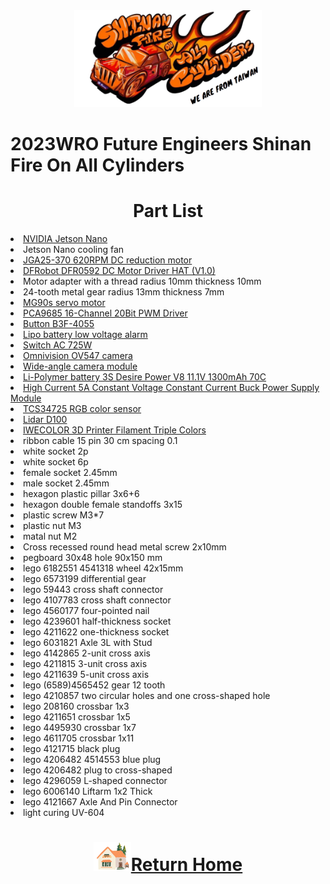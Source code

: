 <div align="center"><img src="../../other/img/logo.png" width="300" alt=" logo"></div>

2023WRO Future Engineers Shinan Fire On All Cylinders  
=====
# <div align="center">Part List </div>
<li><a href="https://developer.nvidia.com/embedded/jetson-nano-developer-kit">NVIDIA Jetson Nano</a></li>
<li>Jetson Nano cooling fan<br></li>
<li><a href="https://abra-electronics.com/electromechanical/motors/gear-motors/metal-gearmotors/jga25-370-series/jga25-370-24v-620rpm-jga25-370-geared-dc-motor-for-diy-projects-and-car-kits-24vdc.html">JGA25-370 620RPM DC reduction motor</a></li>  
<li><a href="https://www.mouser.tw/new/dfrobot/dfrobot-dc-motor-driver-hat/">DFRobot DFR0592 DC Motor Driver HAT (V1.0)</a></li>  
<li>Motor adapter with a thread radius 10mm thickness 10mm<br></li>
<li>24-tooth metal gear radius 13mm thickness 7mm<br></li>
<li><a href="https://www.amazon.com/-/zh_TW/dp/B0BFQLNDPM">MG90s servo motor</a></li>  
<li><a href="https://www.az-delivery.de/en/products/pca9685-servotreiber">PCA9685 16-Channel 20Bit PWM Driver</a></li>  
<li><a href="https://www.amazon.ae/XLX-B3f-4055-Momentary-Tactile-Button/dp/B07NWDHH41">Button B3F-4055</a></li>  
<li><a href="https://www.amazon.in/Invento-Battery-Voltage-Indicator-Checker/dp/B072V44Q5Z">Lipo battery low voltage alarm</a></li>  
<li><a href="https://shopee.tw/%E6%90%96%E9%A0%AD%E9%96%8B%E9%97%9C-3A-250VAC-6A-125VAC-MTS-1%E9%80%A3%E5%8B%95%E9%96%8B%E9%97%9C-B5031-%E5%A4%A7%E6%B4%8B%E5%9C%8B%E9%9A%9B%E9%9B%BB%E5%AD%90-i.26482219.490434892">Switch AC 725W</a></li>    
<li><a href="https://www.aliexpress.com/item/32801500841.html">Omnivision OV547 camera</a></li>
<li><a href="https://www.makerfocus.com/products/raspberry-pi-camera-board-v2-wide-angle-supporting-video-record">Wide-angle camera module</a></li>  
<li><a href="https://shopee.tw/product/17393576/2036942264?gclid=Cj0KCQjw6KunBhDxARIsAKFUGs9xoiZB_LrSF3X4XfnN1sxM-tjzbX4T2Sw9XD0c0Rfc_tkPkczAbBcaApCXEALw_wcB">Li-Polymer battery 3S Desire Power V8 11.1V 1300mAh 70C</a></li>
<li><a href="https://www.amazon.com/NOYITO-DC-DC-Power-Supply-Module/dp/B07G456MS8">High Current 5A Constant Voltage Constant Current Buck Power Supply Module</a></li>  
<li><a href="https://www.amazon.com/-/zh_TW/TCS34725/dp/B0BBLXXJ4Q">TCS34725 RGB color sensor</a></li>
<li><a href="https://www.robotshop.com/products/ldrobot-d100-lidar-kit">Lidar D100</a></li>  
<li><a href="https://www.amazon.com/-/zh_TW/IWECOLOR-%E5%8D%B0%E8%A1%A8%E6%A9%9F%E7%B7%9A%E6%9D%90%E4%B8%89%E8%89%B2-%E7%B7%9A%E8%BB%B8%E7%B4%85%E8%89%B2-%E7%B6%A0%E8%89%B2%E4%B8%89%E8%89%B2-%E5%88%97%E5%8D%B0%E7%B7%9A%E6%9D%90%E7%B5%84/dp/B0B93PNJZG?language=en_US">IWECOLOR 3D Printer Filament Triple Colors</a></li>
<li>ribbon cable 15 pin 30 cm spacing 0.1<br></sli>
<li>white socket 2p<br></li>
<li>white socket 6p<br></li>
<li>female socket 2.45mm<br></li>
<li>male socket 2.45mm<br></li>
<li>hexagon plastic pillar 3x6+6<br></li>
<li>hexagon double female standoffs 3x15<br></li>
<li>plastic screw M3*7<br></li>
<li>plastic nut M3<br></li>
<li>matal nut M2<br></li>
<li>Cross recessed round head metal screw 2x10mm<br></li>
<li>pegboard 30x48 hole 90x150 mm<br></li>
<li>lego 6182551 4541318 wheel 42x15mm<br></li>
<li>lego 6573199 differential gear<br></li>
<li>lego 59443 cross shaft connector <br></li>
<li>lego 4107783 cross shaft connector <br></li>
<li>lego 4560177 four-pointed nail<br></li>
<li>lego 4239601 half-thickness socket<br></li>
<li>lego 4211622 one-thickness socket<br></li>
<li>lego 6031821 Axle 3L with Stud<br></li>
<li>lego 4142865 2-unit cross axis<br></li>
<li>lego 4211815 3-unit cross axis<br></li>
<li>lego 4211639 5-unit cross axis<br></li>
<li>lego (6589)4565452 gear 12 tooth<br></li>
<li>lego 4210857 two circular holes and one cross-shaped hole<br></li>
<li>lego 208160 crossbar 1x3 <br></li>
<li>lego 4211651 crossbar 1x5<br></li>
<li>lego 4495930 crossbar 1x7<br></li>
<li>lego 4611705 crossbar 1x11<br></li>
<li>lego 4121715 black plug<br></li>
<li>lego 4206482 4514553 blue plug<br></li>
<li>lego 4206482 plug to cross-shaped<br></li>
<li>lego 4296059 L-shaped connector<br></li>
<li>lego 6006140 Liftarm 1x2 Thick<br></li>
<li>lego 4121667 Axle And Pin Connector<br></li>
<li>light curing UV-604<br></li>

# <div align="center">![HOME](../../other/img/Home.png)[Return Home](../../)</div>  
